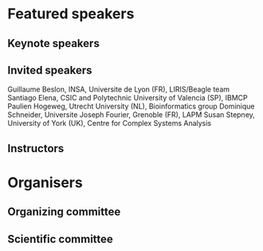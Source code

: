 # Featured speakers

## Keynote speakers


## Invited speakers
Guillaume Beslon, INSA, Universite de Lyon (FR), LIRIS/Beagle team
Santiago Elena, CSIC and Polytechnic University of Valencia (SP), IBMCP
Paulien Hogeweg, Utrecht University (NL), Bioinformatics group
Dominique Schneider, Universite Joseph Fourier, Grenoble (FR), LAPM
Susan Stepney, University of York (UK), Centre for Complex Systems Analysis

## Instructors


# Organisers


## Organizing committee


## Scientific committee
